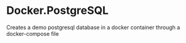 # Docker.PostgreSQL
Creates a demo postgresql database in a docker container through a docker-compose file
